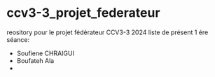 # ccv3-3_projet_federateur
reository pour le projet fédérateur CCV3-3 2024
liste de présent 1 ére séance:
- Soufiene CHRAIGUI
- Boufateh Ala
- 
